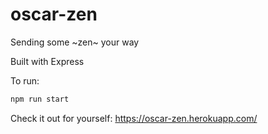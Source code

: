 # oscar-zen
Sending some \~zen\~ your way

Built with Express

To run:
```sh
npm run start
```

Check it out for yourself: https://oscar-zen.herokuapp.com/
